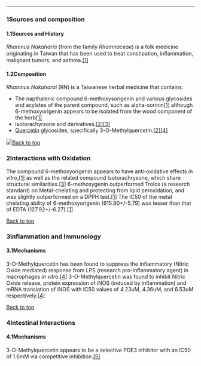 





---


### 1Sources and composition

#### 1.1Sources and History


*Rhamnus Nakaharia* (from the family *Rhamnaceae*) is a folk medicine originating in Taiwan that has been used to treat constipation, inﬂammation, malignant tumors, and asthma.[[1]](#ref1)


#### 1.2Composition


*Rhamnus Nakaharai* (RN) is a Taiwanese herbal medicine that contains:


* The napthalenic compound 6-methoxysorigenin and various glycosides and acylates of the parent compound, such as alpha-sorinin[[1]](#ref1) although 6-methoxyorigenin appears to be isolated from the wood component of the herb[[1]](#ref1)
* Isotorachyrsone and derivatives.[[2]](#ref2)[[3]](#ref3)
* [Quercetin](/supplements/quercetin/) glycosides, specifically 3-O-Methylquercetin.[[2]](#ref2)[[4]](#ref4)

![](https://2e9be637a5b4415c18c5-5ddb36df15af65ab8482e83373c53fe5.ssl.cf1.rackcdn.com/images/94.jpg)[Back to top](#c-sources-and-composition)
### 2Interactions with Oxidation

The compound 6-methoxyorigenin appears to have anti-oxidative effects *in vitro*,[[1]](#ref1) as well as the related compound Isotorachrysone, which share structural similarities.[[3]](#ref3) 6-methoxygenin outperformed Trolox (a research standard) on Metal-chelating and protecting from lipid peroxidation, and was slightly outperformed on a DPPH test.[[1]](#ref1) The IC50 of the metal chelating ability of 6-methoxyorigenin (615.90+/-5.79) was lesser than that of EDTA (127.92+/-6.27).[[1]](#ref1)


[Back to top](#c-interactions-with-oxidation)
### 3Inflammation and Immunology

#### 3.1Mechanisms


3-O-Methylquercetin has been found to suppress the inflammatory (Nitric Oxide mediated) response from LPS (research pro-inflammatory agent) in macrophages *in vitro*.[[4]](#ref4) 3-O-Methylquercetin was found to inhibit Nitric Oxide release, protein expression of iNOS (induced by inflammation) and mRNA translation of iNOS with IC50 values of 4.23uM, 4.36uM, and 6.53uM respectively.[[4]](#ref4)


[Back to top](#c-inflammation-and-immunology)
### 4Intestinal Interactions

#### 4.1Mechanisms


3-O-Methylquercetin appears to be a selective PDE3 inhibitor with an IC50 of 1.6mM via competitive inhibition.[[5]](#ref5)

 


